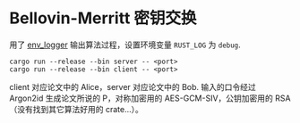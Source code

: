 # Bellovin-Merritt 密钥交换

用了 [env_logger](https://crates.io/crates/env_logger "crates.io") 输出算法过程，设置环境变量 `RUST_LOG` 为 `debug`.

```shell
cargo run --release --bin server -- <port>
cargo run --release --bin client -- <port>
```

client 对应论文中的 Alice，server 对应论文中的 Bob. 输入的口令经过 Argon2id 生成论文所说的 P，对称加密用的 AES-GCM-SIV，公钥加密用的 RSA（没有找到其它算法好用的 crate...）。